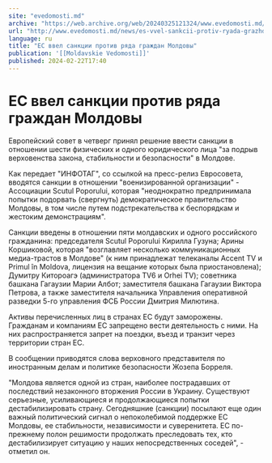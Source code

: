 ```yaml
---
site: "evedomosti.md"
archive: "https://web.archive.org/web/20240325121324/www.evedomosti.md/news/es-vvel-sankcii-protiv-ryada-grazhdan-moldovy"
url: "http://www.evedomosti.md/news/es-vvel-sankcii-protiv-ryada-grazhdan-moldovy"
language: ru
title: "ЕС ввел санкции против ряда граждан Молдовы"
publication: '[[Moldavskie Vedomosti]]'
published: 2024-02-22T17:40
---
```


# ЕС ввел санкции против ряда граждан Молдовы

Европейский совет в четверг принял решение ввести санкции в отношении шести физических и одного юридического лица "за подрыв верховенства закона, стабильности и безопасности" в Молдове.

Как передает "ИНФОТАГ", со ссылкой на пресс-релиз Евросовета, вводятся санкции в отношении "военизированной организации" - Ассоциации Scutul Poporului, которая "неоднократно предпринимала попытки подорвать (свергнуть) демократическое правительство Молдовы, в том числе путем подстрекательства к беспорядкам и жестоким демонстрациям".

Санкции введены в отношении пяти молдавских и одного российского гражданина: председателя Scutul Poporului Кирилла Гузуна; Арины Коршиковой, которая "возглавляет несколько коммуникационных медиа-трастов в Молдове" (к ним принадлежат телеканалы Accent TV и Primul în Moldova, лицензия на вещание которых была приостановлена); Думитру Китороагэ (администратора TV6 и Orhei TV); советника башкана Гагаузии Марии Албот; заместителя башкана Гагаузии Виктора Петрова, а также заместителя начальника Управления оперативной разведки 5-го управления ФСБ России Дмитрия Милютина.

Активы перечисленных лиц в странах ЕС будут заморожены. Гражданам и компаниям ЕС запрещено вести деятельность с ними. На них распространяется запрет на поездки, въезд и транзит через территории стран ЕС.

В сообщении приводятся слова верховного представителя по иностранным делам и политике безопасности Жозепа Борреля.

"Молдова является одной из стран, наиболее пострадавших от последствий незаконного вторжения России в Украину. Существуют серьезные, усиливающиеся и продолжающиеся попытки дестабилизировать страну. Сегодняшние (санкции) посылают еще один важный политический сигнал о непоколебимой поддержке ЕС Молдовы, ее стабильности, независимости и суверенитета. ЕС по-прежнему полон решимости продолжать преследовать тех, кто дестабилизирует ситуацию у наших непосредственных соседей", - отметил он.